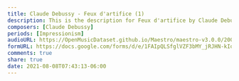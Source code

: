 ```yaml
---
title: Claude Debussy - Feux d'artifice (1)
description: This is the description for Feux d'artifice by Claude Debussy
composers: [Claude Debussy]
periods: [Impressionism]
audioURL: https://OpenMusicDataset.github.io/Maestro/maestro-v3.0.0/2006/MIDI-Unprocessed_18_R1_2006_01-05_ORIG_MID--AUDIO_18_R1_2006_02_Track02_wav.midi
formURL: https://docs.google.com/forms/d/e/1FAIpQLSfglVZF3bMY_jRJHN-kIqANLIZ7lc7GcgztREW4-YnXkL7XeQ/viewform
comments: true
share: true
date: 2021-08-08T07:43:13-06:00
---
```

